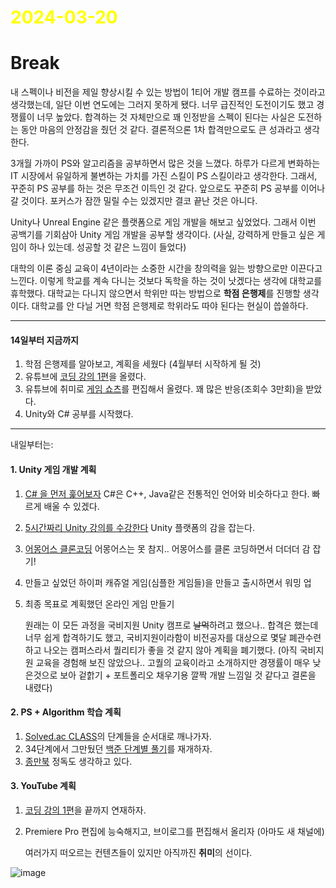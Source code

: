 # <span style="color:yellow">2024-03-20</span>

# Break
내 스펙이나 비전을 제일 향상시킬 수 있는 방법이 1티어 개발 캠프를 수료하는 것이라고 생각했는데, 일단 이번 연도에는 그러지 못하게 됐다. 너무 급진적인 도전이기도 했고 경쟁률이 너무 높았다. 합격하는 것 자체만으로 꽤 인정받을 스펙이 된다는 사실은 도전하는 동안 마음의 안정감을 줬던 것 같다. 결론적으론 1차 합격만으로도 큰 성과라고 생각한다.

3개월 가까이 PS와 알고리즘을 공부하면서 많은 것을 느꼈다. 하루가 다르게 변화하는 IT 시장에서 유일하게 불변하는 가치를 가진 스킬이 PS 스킬이라고 생각한다. 그래서, 꾸준히 PS 공부를 하는 것은 무조건 이득인 것 같다. 앞으로도 꾸준히 PS 공부를 이어나갈 것이다. 포커스가 잠깐 밀릴 수는 있겠지만 결코 끝난 것은 아니다.

Unity나 Unreal Engine 같은 플랫폼으로 게임 개발을 해보고 싶었었다. 그래서 이번 공백기를 기회삼아 Unity 게임 개발을 공부할 생각이다. (사실, 강력하게 만들고 싶은 게임이 하나 있는데. 성공할 것 같은 느낌이 들었다)

대학의 이론 중심 교육이 4년이라는 소중한 시간을 창의력을 잃는 방향으로만 이끈다고 느낀다. 이렇게 학교를 계속 다니는 것보다 독학을 하는 것이 낫겠다는 생각에 대학교를 휴학했다. 대학교는 다니지 않으면서 학위만 따는 방법으로 **학점 은행제**를 진행할 생각이다. 대학교를 안 다닐 거면 학점 은행제로 학위라도 따야 된다는 현실이 씁쓸하다.


- - -

#### 14일부터 지금까지
1. 학점 은행제를 알아보고, 계획을 세웠다 (4월부터 시작하게 될 것)
2. 유튜브에 [코딩 강의 1편](https://www.youtube.com/watch?v=HriVsY3jDdk)을 올렸다.
3. 유튜브에 취미로 [게임 쇼츠](https://www.youtube.com/shorts/m87ypzeldoM)를 편집해서 올렸다. 꽤 많은 반응(조회수 3만회)을 받았다.
5. Unity와 C# 공부를 시작했다.


- - -

내일부터는:

#### 1. Unity 게임 개발 계획
1. [C# 을 먼저 훑어보자](https://www.youtube.com/watch?v=OJM-1Usv68k&list=PLUZ5gNInsv_O7XRpaNQIC9D5uhMZmTYAf) C#은 C++, Java같은 전통적인 언어와 비슷하다고 한다. 빠르게 배울 수 있겠다.
2. [5시간짜리 Unity 강의를 수강한다](https://www.youtube.com/watch?v=rJE6bhVUNhk) Unity 플랫폼의 감을 잡는다.
3. [어몽어스 클론코딩](https://bear-u.com/course/85?event_code=9zgwAxFFSf) 어몽어스는 못 참지.. 어몽어스를 클론 코딩하면서 더더더 감 잡기!
4. 만들고 싶었던 하이퍼 캐쥬얼 게임(심플한 게임들)을 만들고 출시하면서 워밍 업
5. 최종 목표로 계획했던 온라인 게임 만들기

	원래는 이 모든 과정을 국비지원 Unity 캠프로 ~~날먹~~하려고 했으나.. 합격은 했는데 너무 쉽게 합격하기도 했고, 국비지원이라함이 비전공자를 대상으로 몇달 폐관수련하고 나오는 캠퍼스라서 퀄리티가 좋을 것 같지 않아 계획을 폐기했다. (아직 국비지원 교육을 경험해 보진 않았으나.. 고퀄의 교육이라고 소개하지만 경쟁률이 매우 낮은것으로 보아 겉핡기 + 포트폴리오 채우기용 깔짝 개발 느낌일 것 같다고 결론을 내렸다)


#### 2. PS + Algorithm 학습 계획
1. [Solved.ac CLASS](https://solved.ac/en/class)의 단계들을 순서대로 깨나가자.
2. 34단계에서 그만뒀던 [백준 단계별 풀기](https://www.acmicpc.net/step)를 재개하자.
3. [종만북](https://book.algospot.com/) 정독도 생각하고 있다.


#### 3. YouTube 계획
1. [코딩 강의 1편](https://www.youtube.com/watch?v=HriVsY3jDdk)을 끝까지 연재하자.
2. Premiere Pro 편집에 능숙해지고, 브이로그를 편집해서 올리자 (아마도 새 채널에)

	여러가지 떠오르는 컨텐츠들이 있지만 아직까진 **취미**의 선이다.


![image](https://blog-api.unity.com/sites/default/files/styles/focal_crop_ratio_3_1/public/2023-08/09-2023_Blog_Hero-image_Penguin_Option-3%20%281230x410%29.png?imwidth=3840&h=198f7df9&itok=O3inWEvG)
